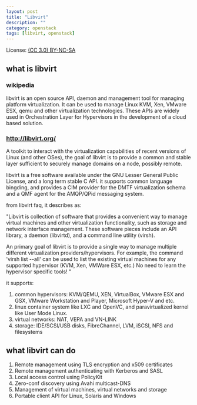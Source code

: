 ```yaml
---
layout: post
title: "Libvirt"
description: ""
category: openstack
tags: [libvirt, openstack]
---
```


License: [(CC 3.0) BY-NC-SA](http://creativecommons.org/licenses/by-nc-sa/3.0/)

## what is libvirt

### wikipedia
  libvirt is an open source API, daemon and management tool for managing platform virtualization. It can be used to manage Linux KVM, Xen, VMware ESX, qemu and other virtualization technologies. These APIs are widely used in Orchestration Layer for Hypervisors in the development of a cloud based solution.

### http://libvirt.org/
  A toolkit to interact with the virtualization capabilities of recent versions of Linux (and other OSes), the goal of libvirt is to provide a common and stable layer sufficient to securely manage domains on a node, possibly remote.

  libvirt is a free software available under the GNU Lesser General Public License, and a long term stable C API. it supports common language bingding, and provides a CIM provider for the DMTF virtualization schema and a QMF agent for the AMQP/QPid messaging system.

  from libvirt faq, it describes as:

  "Libvirt is collection of software that provides a convenient way to manage virtual machines and other virtualization functionality, such as storage and network interface management. These software pieces include an API library, a daemon (libvirtd), and a command line utility (virsh).

An primary goal of libvirt is to provide a single way to manage multiple different virtualization providers/hypervisors. For example, the command 'virsh list --all' can be used to list the existing virtual machines for any supported hypervisor (KVM, Xen, VMWare ESX, etc.) No need to learn the hypervisor specific tools! "

  it supports:

1. common hypervisors: KVM/QEMU, XEN, VirtualBox, VMware ESX and GSX, VMware Workstation and Player, Microsoft Hyper-V and etc.
2. linux container system like LXC and OpenVC, and paravirtualized kernel like User Mode Linux.
3. virtual networks: NAT, VEPA and VN-LINK
4. storage: IDE/SCSI/USB disks, FibreChannel, LVM, iSCSI, NFS and filesystems

## what libvirt can do

1. Remote management using TLS encryption and x509 certificates
2. Remote management authenticating with Kerberos and SASL
3. Local access control using PolicyKit
4. Zero-conf discovery using Avahi multicast-DNS
5. Management of virtual machines, virtual networks and storage
6. Portable client API for Linux, Solaris and Windows
